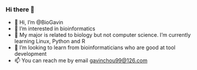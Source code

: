 ### Hi there 👋

- 👋 Hi, I’m @BioGavin
- 👀 I’m interested in bioinformatics
- 🌱 My major is related to biology but not computer science. I’m currently learning Linux, Python and R
- 💞️ I’m looking to learn from bioinformaticians who are good at tool development
- 📫 You can reach me by email gavinchou99@126.com

<!---
BioGavin/BioGavin is a ✨ special ✨ repository because its `README.md` (this file) appears on your GitHub profile.
You can click the Preview link to take a look at your changes.
--->

